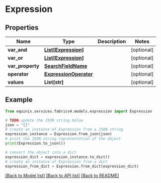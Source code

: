 # Expression


## Properties

Name | Type | Description | Notes
------------ | ------------- | ------------- | -------------
**var_and** | [**List[Expression]**](Expression.md) |  | [optional] 
**var_or** | [**List[Expression]**](Expression.md) |  | [optional] 
**var_property** | [**SearchFieldName**](SearchFieldName.md) |  | [optional] 
**operator** | [**ExpressionOperator**](ExpressionOperator.md) |  | [optional] 
**values** | **List[str]** |  | [optional] 

## Example

```python
from equinix.services.fabricv4.models.expression import Expression

# TODO update the JSON string below
json = "{}"
# create an instance of Expression from a JSON string
expression_instance = Expression.from_json(json)
# print the JSON string representation of the object
print(Expression.to_json())

# convert the object into a dict
expression_dict = expression_instance.to_dict()
# create an instance of Expression from a dict
expression_from_dict = Expression.from_dict(expression_dict)
```
[[Back to Model list]](../README.md#documentation-for-models) [[Back to API list]](../README.md#documentation-for-api-endpoints) [[Back to README]](../README.md)


